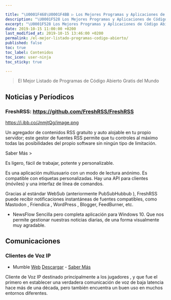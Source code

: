 ```yaml
---

title: "\U0001F468‍\U0001F4BB ▷ Los Mejores Programas y Aplicaciones de Código Abierto Gratis 2020"
description: "\U0001F528 Los Mejores Programas y Aplicaciones de Código Abierto Gratis 2020"
excerpt: "\U0001F528 Los Mejores Programas y Aplicaciones de Código Abierto Gratis 2020"
date: 2019-10-15 11:00:00 +0200
last_modified_at: 2019-10-15 13:46:00 +0200
permalink: /el-mejor-listado-programas-codigo-abierto/
published: false
toc: true
toc_label: Contenidos
toc_icon: user-ninja
toc_sticky: true

---
```


> El Mejor Listado de Programas de Código Abierto Gratis del Mundo

## Noticias y Períodicos

### FreshRSS: https://github.com/FreshRSS/FreshRSS
https://i.ibb.co/JnmjtQg/image.png

Un agregador de contenidos RSS gratuito y auto alojable en tu propio servidor; este gestor de fuentes RSS permite que tu controles al máximo todas las posibilidades del propio software sin ningún tipo de limitación.

Saber Más > <p>Es ligero, fácil de trabajar, potente y personalizable.</p><p>Es una aplicación multiusuario con un modo de lectura anónimo. Es compatible con etiquetas personalizadas. Hay una API para clientes (móviles) y una interfaz de línea de comandos.</p><p>Gracias al estándar WebSub (anteriormente PubSubHubbub ), FreshRSS puede recibir notificaciones instantáneas de fuentes compatibles, como Mastodon , Friendica , WordPress , Blogger, FeedBurner, etc.</p>

* NewsFlow
Sencilla pero completa aplicación para Windows 10. Que nos permite gestionar nuestras noticias diarias, de una forma visualmente muy agradable.

## Comunicaciones

### Clientes de Voz IP

- Mumble [Web](https://kutt.it/mumble) [Descargar](https://kutt.it/mumbledescargar) - [Saber Más](/mumble/)

Cliente de Voz IP destinado principalmente a los jugadores , y que fue el primero en establecer una verdadera comunicación de voz de baja latencia hace más de una década, pero también encuentra un buen uso en muchos entornos diferentes.
